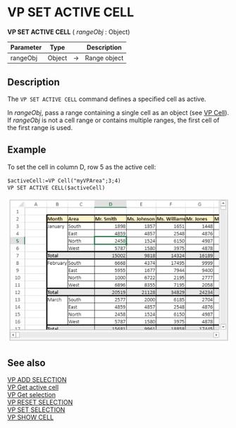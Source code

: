 # VP SET ACTIVE CELL


**VP SET ACTIVE CELL** ( *rangeObj* : Object) 



|Parameter|Type||Description|
|---|---|---|---|
|rangeObj   |Object|->|Range object|

## Description

The `VP SET ACTIVE CELL` command defines a specified cell as active.

In *rangeObj*, pass a range containing a single cell as an object (see [VP Cell](VP%20Cell.md)). If *rangeObj* is not a cell range or contains multiple ranges, the first cell of the first range is used.
  
## Example

To set the cell in column D, row 5 as the active cell:

```4d
$activeCell:=VP Cell("myVPArea";3;4)
VP SET ACTIVE CELL($activeCell)
```

![](../images/cmd_vpSetActiveCell.PNG)

## See also

[VP ADD SELECTION](VP%20ADD%20SELECTION.md)<br/>
[VP Get active cell](VP%20Get%20active%20cell.md)<br/>
[VP Get selection](VP%20Get%20selection.md)<br/>
[VP RESET SELECTION](VP%20RESET%20SELECTION.md)<br/>
[VP SET SELECTION](VP%20SET%20SELECTION.md)<br/>
[VP SHOW CELL](VP%20SHOW%20CELL.md)